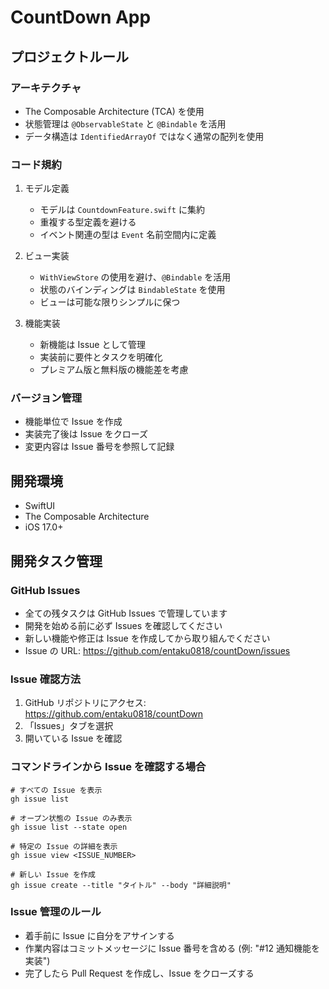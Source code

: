 # CountDown App

## プロジェクトルール

### アーキテクチャ
- The Composable Architecture (TCA) を使用
- 状態管理は `@ObservableState` と `@Bindable` を活用
- データ構造は `IdentifiedArrayOf` ではなく通常の配列を使用

### コード規約
1. モデル定義
   - モデルは `CountdownFeature.swift` に集約
   - 重複する型定義を避ける
   - イベント関連の型は `Event` 名前空間内に定義

2. ビュー実装
   - `WithViewStore` の使用を避け、`@Bindable` を活用
   - 状態のバインディングは `BindableState` を使用
   - ビューは可能な限りシンプルに保つ

3. 機能実装
   - 新機能は Issue として管理
   - 実装前に要件とタスクを明確化
   - プレミアム版と無料版の機能差を考慮

### バージョン管理
- 機能単位で Issue を作成
- 実装完了後は Issue をクローズ
- 変更内容は Issue 番号を参照して記録

## 開発環境
- SwiftUI
- The Composable Architecture
- iOS 17.0+ 

## 開発タスク管理

### GitHub Issues
- 全ての残タスクは GitHub Issues で管理しています
- 開発を始める前に必ず Issues を確認してください
- 新しい機能や修正は Issue を作成してから取り組んでください
- Issue の URL: https://github.com/entaku0818/countDown/issues

### Issue 確認方法
1. GitHub リポジトリにアクセス: https://github.com/entaku0818/countDown
2. 「Issues」タブを選択
3. 開いている Issue を確認

### コマンドラインから Issue を確認する場合
```
# すべての Issue を表示
gh issue list

# オープン状態の Issue のみ表示
gh issue list --state open

# 特定の Issue の詳細を表示
gh issue view <ISSUE_NUMBER>

# 新しい Issue を作成
gh issue create --title "タイトル" --body "詳細説明"
```

### Issue 管理のルール
- 着手前に Issue に自分をアサインする
- 作業内容はコミットメッセージに Issue 番号を含める (例: "#12 通知機能を実装")
- 完了したら Pull Request を作成し、Issue をクローズする 